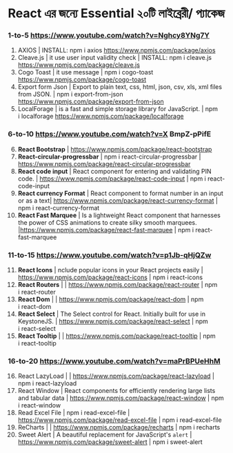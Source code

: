 
# React এর জন্যে Essential ২০টি লাইব্রেরী/ প্যাকেজ 
### 1-to-5 https://www.youtube.com/watch?v=Nghcy8YNg7Y

1. AXIOS | INSTALL:  npm i axios https://www.npmjs.com/package/axios
2. Cleave.js | it use user input validity check | INSTALL: npm i cleave.js  https://www.npmjs.com/package/cleave.js
3. Cogo Toast | it use message | npm i cogo-toast https://www.npmjs.com/package/cogo-toast
4. Export form Json | Export to plain text, css, html, json, csv, xls, xml files from JSON. | npm i export-from-json https://www.npmjs.com/package/export-from-json
5. LocalForage | is a fast and simple storage library for JavaScript. | npm i localforage https://www.npmjs.com/package/localforage

### 6-to-10 https://www.youtube.com/watch?v=X BmpZ-pPifE

6. **React Bootstrap** | https://www.npmjs.com/package/react-bootstrap
7. **React-circular-progressbar** | npm i react-circular-progressbar | https://www.npmjs.com/package/react-circular-progressbar
8. **React code input** | React component for entering and validating PIN code. |  https://www.npmjs.com/package/react-code-input  | npm i react-code-input
9.  **React currency Format** | React component to format number in an input or as a text| https://www.npmjs.com/package/react-currency-format | npm i react-currency-format
10.  **React Fast Marquee** | Is a lightweight React component that harnesses the power of CSS animations to create silky smooth marquees. |https://www.npmjs.com/package/react-fast-marquee | npm i react-fast-marquee

### 11-to-15 https://www.youtube.com/watch?v=p1Jb-qHjQZw

11. **React Icons** | nclude popular icons in your React projects easily | https://www.npmjs.com/package/react-icons | npm i react-icons
12. **React Routers** | | https://www.npmjs.com/package/react-router | npm i react-router
13. **React Dom** | | https://www.npmjs.com/package/react-dom | npm i react-dom
14. **React Select** | The Select control for React. Initially built for use in KeystoneJS. | https://www.npmjs.com/package/react-select | npm i react-select
15. **React Tooltip** | | https://www.npmjs.com/package/react-tooltip | npm i react-tooltip

### 16-to-20 https://www.youtube.com/watch?v=maPrBPUeHhM

16. React LazyLoad | | https://www.npmjs.com/package/react-lazyload | npm i react-lazyload
17. React Window | React components for efficiently rendering large lists and tabular data | https://www.npmjs.com/package/react-window | npm i react-window
18. Read Excel File | npm i read-excel-file | https://www.npmjs.com/package/read-excel-file |  npm i read-excel-file
19. ReCharts | | https://www.npmjs.com/package/recharts | npm i recharts
20. Sweet Alert | A beautiful replacement for JavaScript's `alert` | https://www.npmjs.com/package/sweet-alert | npm i sweet-alert